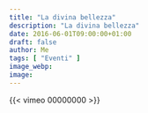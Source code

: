 ```yaml
---
title: "La divina bellezza"
description: "La divina bellezza"
date: 2016-06-01T09:00:00+01:00
draft: false
author: Me
tags: [ "Eventi" ]
image_webp:
image:
---
```


{{< vimeo 00000000 >}}
